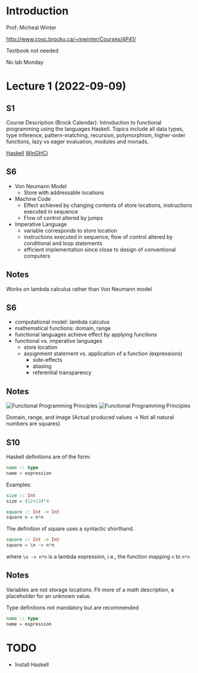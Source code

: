 # Introduction
Prof: Micheal Winter

http://www.cosc.brocku.ca/~mwinter/Courses/4P41/

Textbook not needed

No lab Monday

# Lecture 1 (2022-09-09)

## S1

Course Description (Brock Calendar):                                                                  Introduction to functional programming using the languages Haskell. Topics include all data types, type inference, pattern-matching, recursion, polymorphism, higher-order functions, lazy vs eager evaluation, modules and monads.

[Haskell](https://www.haskell.org)
[WinGHCi](https://code.google.com/archive/p/winghci/downloads)

## S6

- Von Neumann Model
  - Store with addressable locations
- Machine Code
  - Effect achieved by changing contents of store locations, instructions executed in sequence
  - Flow of control altered by jumps
- Imperative Language
  - variable corresponds to store location
  - instructions executed in sequence, flow of control altered by conditional and loop statements
  - efficient implementation since close to design of conventional computers

## Notes
Works on lambda calculus rather than Von Neumann model

## S6

- computational model: lambda calculus
- mathematical functions: domain, range
- functional languages achieve effect by applying functions
- functional vs. imperative languages
  - store location
  - assignment statement vs. application of a function (expressions)
    - side-effects
    - aliasing
    - referential transparency

## Notes

![Functional Programming Principles](https://media.discordapp.net/attachments/1017940111113076848/1017940596540842024/Page1.png)
![Functional Programming Principles](https://media.discordapp.net/attachments/1017940111113076848/1017940596075286608/Page2.png)

Domain, range, and image (Actual produced values -> Not all natural numbers are squares)

## S10

Haskell definitions are of the form:
```Haskell
name :: type
name = expression
```

Examples:
```Haskell
size :: Int
size = (12+13)*4

square :: Int -> Int
square n = n*n
```

The definition of square uses a syntactic shorthand. 
```Haskell
square :: Int -> Int
square = \n -> n*n
```
where `\n -> n*n` is a lambda expression, i.e., the function mapping `n` to `n*n`


## Notes

Variables are not storage locations. Fit more of a math description, a placeholder for an unknown value.

Type definitions not mandatory but are recommended

```haskell
name :: type
name = expression
```

# TODO
- Install Haskell